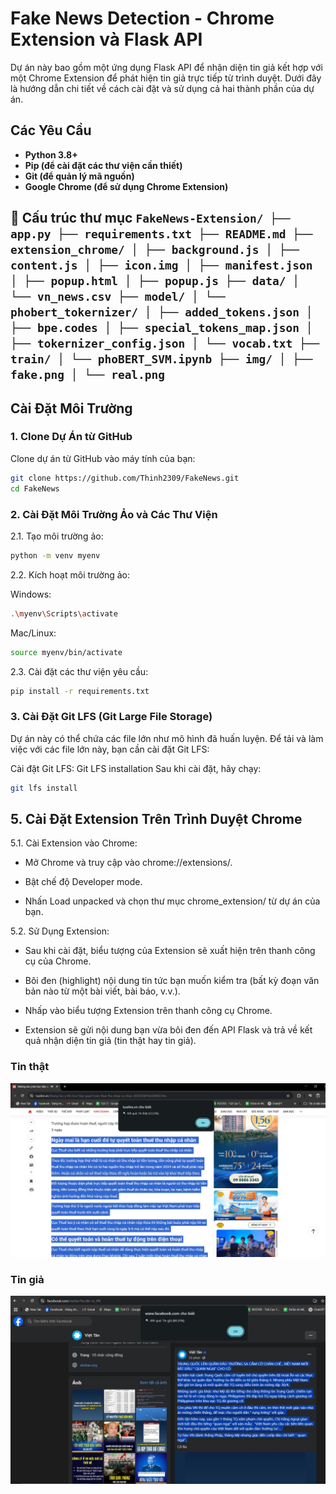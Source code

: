 # Fake News Detection - Chrome Extension và Flask API

Dự án này bao gồm một ứng dụng Flask API để nhận diện tin giả kết hợp với một Chrome Extension để phát hiện tin giả trực tiếp từ trình duyệt. Dưới đây là hướng dẫn chi tiết về cách cài đặt và sử dụng cả hai thành phần của dự án.

## Các Yêu Cầu

- **Python 3.8+**
- **Pip (để cài đặt các thư viện cần thiết)**
- **Git (để quản lý mã nguồn)**
- **Google Chrome (để sử dụng Chrome Extension)** 

## 📁 Cấu trúc thư mục ``` FakeNews-Extension/ ├── app.py ├── requirements.txt ├── README.md ├── extension_chrome/ │ ├── background.js │ ├── content.js │ ├── icon.img │ ├── manifest.json │ ├── popup.html │ ├── popup.js ├── data/ │ └── vn_news.csv ├── model/ │ └── phobert_tokernizer/ │ ├── added_tokens.json │ ├── bpe.codes │ ├── special_tokens_map.json │ ├── tokernizer_config.json │ └── vocab.txt ├── train/ │ └── phoBERT_SVM.ipynb ├── img/ │ ├── fake.png │ └── real.png ``` 

## Cài Đặt Môi Trường

### 1. Clone Dự Án từ GitHub

Clone dự án từ GitHub vào máy tính của bạn:
```bash
git clone https://github.com/Thinh2309/FakeNews.git
cd FakeNews
```
### 2. Cài Đặt Môi Trường Ảo và Các Thư Viện
2.1. Tạo môi trường ảo:

```bash
python -m venv myenv
```
2.2. Kích hoạt môi trường ảo:

Windows:
```bash
.\myenv\Scripts\activate
```
Mac/Linux:

```bash
source myenv/bin/activate
```
2.3. Cài đặt các thư viện yêu cầu:

```bash
pip install -r requirements.txt
```
### 3. Cài Đặt Git LFS (Git Large File Storage)
Dự án này có thể chứa các file lớn như mô hình đã huấn luyện. Để tải và làm việc với các file lớn này, bạn cần cài đặt Git LFS:

Cài đặt Git LFS: Git LFS installation
Sau khi cài đặt, hãy chạy:
```bash
git lfs install
```
## 5. Cài Đặt Extension Trên Trình Duyệt Chrome

5.1. Cài Extension vào Chrome:

- Mở Chrome và truy cập vào chrome://extensions/.

- Bật chế độ Developer mode.

- Nhấn Load unpacked và chọn thư mục chrome_extension/ từ dự án của bạn.

5.2. Sử Dụng Extension:

- Sau khi cài đặt, biểu tượng của Extension sẽ xuất hiện trên thanh công cụ của Chrome.

- Bôi đen (highlight) nội dung tin tức bạn muốn kiểm tra (bất kỳ đoạn văn bản nào từ một bài viết, bài báo, v.v.).

- Nhấp vào biểu tượng Extension trên thanh công cụ Chrome.

- Extension sẽ gửi nội dung bạn vừa bôi đen đến API Flask và trả về kết quả nhận diện tin giả (tin thật hay tin giả).

### Tin thật

![Ảnh kết quả tin thật của extension](img/real.png)

### Tin giả

![Ảnh kết quả tin giả của extension](img/fake.png)


